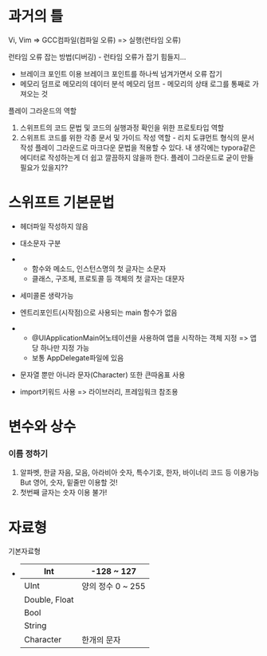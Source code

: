 # 과거의 틀

Vi, Vim => GCC컴파일(컴파일 오류) => 실행(런타임 오류)

런타임 오류 잡는 방법(디버깅) - 런타임 오류가 잡기 힘들지...

- 브레이크 포인트 이용
  브레이크 포인트를 하나씩 넘겨가면서 오류 잡기
- 메모리 덤프로 메모리의 데이터 분석
  메모리 덤프 - 메모리의 상태 로그를 통째로 가져오는 것

플레이 그라운드의 역할

1. 스위프트의 코드 문법 및 코드의 실행과정 확인을 위한 프로토타입 역할
2. 스위프트 코드를 위한 각종 문서 및 가이드 작성 역할 - 리치 도큐먼트 형식의 문서작성
   플레이 그라운드로 마크다운 문법을 적용할 수 있다. 내 생각에는 typora같은 에디터로 작성하는게 더 쉽고 깔끔하지 않을까 한다. 플레이 그라운드로 굳이 만들 필요가 있을지??

 

# 스위프트 기본문법

- 헤더파일 작성하지 않음

- 대소문자 구분

- - 함수와 메소드, 인스턴스명의 첫 글자는 소문자
  - 클래스, 구조체, 프로토콜 등 객체의 첫 글자는 대문자

- 세미콜론 생략가능

- 엔트리포인트(시작점)으로 사용되는 main 함수가 없음

- - @UIApplicationMain어노테이션을 사용하여 앱을 시작하는 객체 지정 => 앱 당 하나만 지정 가능
  - 보통 AppDelegate파일에 있음

- 문자열 뿐만 아니라 문자(Character)      또한 큰따옴표 사용

- import키워드 사용 => 라이브러리, 프레임워크 참조용

 

# 변수와 상수

### 이름 정하기

1. 알파벳, 한글 자음, 모음, 아라비아 숫자, 특수기호, 한자, 바이너리 코드 등 이용가능
   But 영어, 숫자, 밑줄만 이용할 것!
2. 첫번째 글자는 숫자 이용 불가!



# 자료형

기본자료형

- | Int           | -128 ~ 127        |
  | ------------- | ----------------- |
  | UInt          | 양의 정수 0 ~ 255 |
  | Double, Float |                   |
  | Bool          |                   |
  | String        |                   |
  | Character     | 한개의 문자       |